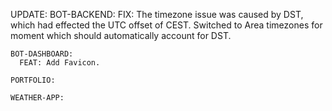 UPDATE:
    BOT-BACKEND:
      FIX: The timezone issue was caused by DST, which had effected the UTC offset of CEST. Switched to Area timezones for moment which should automatically account for DST.

    BOT-DASHBOARD:
      FEAT: Add Favicon.

    PORTFOLIO:

    WEATHER-APP:
